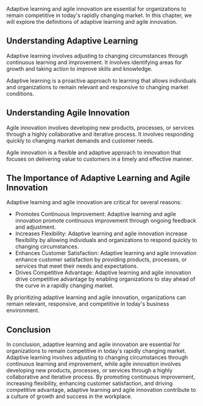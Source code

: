 
Adaptive learning and agile innovation are essential for organizations to remain competitive in today's rapidly changing market. In this chapter, we will explore the definitions of adaptive learning and agile innovation.

Understanding Adaptive Learning
-------------------------------

Adaptive learning involves adjusting to changing circumstances through continuous learning and improvement. It involves identifying areas for growth and taking action to improve skills and knowledge.

Adaptive learning is a proactive approach to learning that allows individuals and organizations to remain relevant and responsive to changing market conditions.

Understanding Agile Innovation
------------------------------

Agile innovation involves developing new products, processes, or services through a highly collaborative and iterative process. It involves responding quickly to changing market demands and customer needs.

Agile innovation is a flexible and adaptive approach to innovation that focuses on delivering value to customers in a timely and effective manner.

The Importance of Adaptive Learning and Agile Innovation
--------------------------------------------------------

Adaptive learning and agile innovation are critical for several reasons:

* Promotes Continuous Improvement: Adaptive learning and agile innovation promote continuous improvement through ongoing feedback and adjustment.
* Increases Flexibility: Adaptive learning and agile innovation increase flexibility by allowing individuals and organizations to respond quickly to changing circumstances.
* Enhances Customer Satisfaction: Adaptive learning and agile innovation enhance customer satisfaction by providing products, processes, or services that meet their needs and expectations.
* Drives Competitive Advantage: Adaptive learning and agile innovation drive competitive advantage by enabling organizations to stay ahead of the curve in a rapidly changing market.

By prioritizing adaptive learning and agile innovation, organizations can remain relevant, responsive, and competitive in today's business environment.

Conclusion
----------

In conclusion, adaptive learning and agile innovation are essential for organizations to remain competitive in today's rapidly changing market. Adaptive learning involves adjusting to changing circumstances through continuous learning and improvement, while agile innovation involves developing new products, processes, or services through a highly collaborative and iterative process. By promoting continuous improvement, increasing flexibility, enhancing customer satisfaction, and driving competitive advantage, adaptive learning and agile innovation contribute to a culture of growth and success in the workplace.
